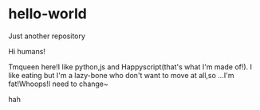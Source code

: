 # hello-world
Just another repository

Hi humans!

Tmqueen here!I like python,js and Happyscript(that's what I'm made of!).
I like eating but I'm a lazy-bone who don't want to move at all,so ...I'm fat!Whoops!I need to change~

hah
